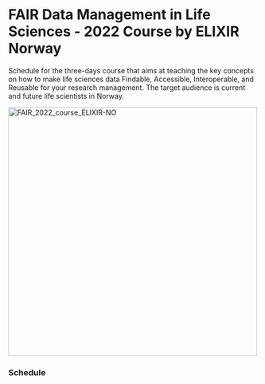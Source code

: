# FAIR Data Management in Life Sciences - 2022 Course by ELIXIR Norway

Schedule for the three-days course that aims at teaching the key concepts on how to make life sciences data Findable, Accessible, Interoperable, and Reusable for your research management. The target audience is current and future life scientists in Norway.

<img width="500" alt="FAIR_2022_course_ELIXIR-NO" src="https://user-images.githubusercontent.com/6730853/158909638-de82c632-36ba-4e3a-88b4-ed8d7c8be9ed.jpeg">

### Schedule
